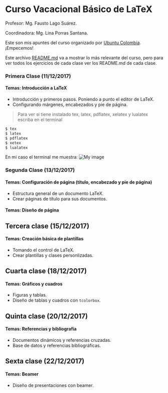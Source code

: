 # Curso Vacacional Básico de LaTeX #

Profesor: Mg. Fausto Lago Suárez.

Coordinadora: Mg. Lina Porras Santana.

Este son mis apuntes del curso organizado por [Ubuntu Colombia](http://ubuntu-co.com/2017/12/01/cursos-vacacionales-de-latex/). ¡Empecemos!

Este archivo [README.md](https://github.com/carlosal1015/Curso-de-LaTeX/blob/master/Curso%20Vacacional%20B%C3%A1sico/README.md) va a mostrar lo más relevante del curso, pero para ver todos los ejercicios de cada clase ver los README.md de cada clase.

### Primera Clase (11/12/2017) ###

#### Temas: Introducción a LaTeX ####
- Introducción y primeros pasos. Poniendo a punto el editor de LaTeX.
- Configurando márgenes, encabezados y pie de página.

> Para ver si tiene instalado tex, latex, pdflatex, xelatex y lualatex escriba en el terminal

```sh
$ tex
$ latex
$ pdflatex
$ xetex
$ lualatex
```
En mi caso el terminal me muestra:
![My image](https://github.com/carlosal1015/Curso-de-LaTeX/blob/master/Curso%20Vacacional%20B%C3%A1sico/images/tex.png)

### Segunda Clase (13/12/2017) ###

#### Temas: Configuración de página (título, encabezado y pie de página) ####
- Estructura general de un documento LaTeX.
- Crear páginas de título para sus documentos.

#### Temas: Diseño de página ####

## Tercera clase (15/12/2017)

#### Temas: Creación básica de plantillas #####
- Tomando el control de LaTeX.
- Crear plantillas y clases personlizadas.

## Cuarta clase (18/12/2017)

#### Temas: Gráficos y cuadros #####
- Figuras y tablas.
- Diseño de tablas y cuadros con `tcolorbox`.

## Quinta clase (20/12/2017)

#### Temas: Referencias y bibliografía #####
- Documentos dinámicos y referencias cruzadas.
- Base de datos y referencias bibliográficas.

## Sexta clase (22/12/2017)

#### Temas: Beamer #####
- Diseño de presentaciones con beamer.
